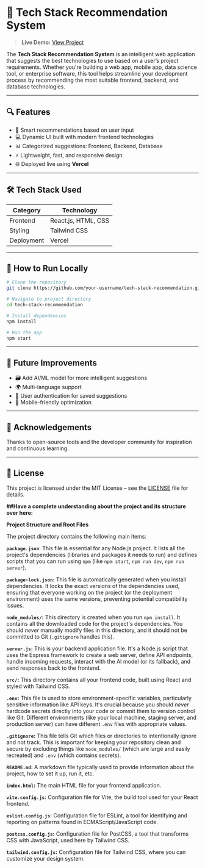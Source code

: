 

# 🚀 Tech Stack Recommendation System

> **Live Demo:** [View Project](https://tech-stack-recommendation-6w3m-gwpj4dqrz-nidhishaas-projects.vercel.app)

The **Tech Stack Recommendation System** is an intelligent web application that suggests the best technologies to use based on a user’s project requirements. Whether you're building a web app, mobile app, data science tool, or enterprise software, this tool helps streamline your development process by recommending the most suitable frontend, backend, and database technologies.

---

## 🔍 Features

* 🧠 Smart recommendations based on user input
* 💻 Dynamic UI built with modern frontend technologies
* 📊 Categorized suggestions: Frontend, Backend, Database
* ⚡ Lightweight, fast, and responsive design
* 🌐 Deployed live using **Vercel**

---

## 🛠️ Tech Stack Used

| Category   | Technology          |
| ---------- | ------------------- |
| Frontend   | React.js, HTML, CSS |
| Styling    | Tailwind CSS        |
| Deployment | Vercel              |

---



## 📂 How to Run Locally

```bash
# Clone the repository
git clone https://github.com/your-username/tech-stack-recommendation.git

# Navigate to project directory
cd tech-stack-recommendation

# Install dependencies
npm install

# Run the app
npm start
```

---

## 🧠 Future Improvements

* 🗃️ Add AI/ML model for more intelligent suggestions
* 🌍 Multi-language support
* 🔐 User authentication for saved suggestions
* 📱 Mobile-friendly optimization

---

## 🙌 Acknowledgements

Thanks to open-source tools and the developer community for inspiration and continuous learning.

---


## 📜 License

This project is licensed under the MIT License – see the [LICENSE](LICENSE) file for details.





**##Have a complete understanding about the project and its structure over here:**




**Project Structure and Root Files**

The project directory contains the following main items:

**`package.json`**: This file is essential for any Node.js project. It lists all the project's dependencies (libraries and packages it needs to run) and defines scripts that you can run using `npm` (like `npm start`, `npm run dev`, `npm run server`).

**`package-lock.json`:** This file is automatically generated when you install dependencies. It locks the exact versions of the dependencies used, ensuring that everyone working on the project (or the deployment environment) uses the same versions, preventing potential compatibility issues.

**`node_modules/`:** This directory is created when you run `npm install`. It contains all the downloaded code for the project's dependencies. You should *never* manually modify files in this directory, and it should not be committed to Git (`.gitignore` handles this).

**`server.js`:** This is your backend application file. It's a Node.js script that uses the Express framework to create a web server, define API endpoints, handle incoming requests, interact with the AI model (or its fallback), and send responses back to the frontend.

**`src/`:** This directory contains all your frontend code, built using React and styled with Tailwind CSS.

**`.env`:** This file is used to store environment-specific variables, particularly sensitive information like API keys. It's crucial because you should *never* hardcode secrets directly into your code or commit them to version control like Git. Different environments (like your local machine, staging server, and production server) can have different `.env` files with appropriate values.

**`.gitignore`:** This file tells Git which files or directories to intentionally ignore and not track. This is important for keeping your repository clean and secure by excluding things like `node_modules/` (which are large and easily recreated) and `.env` (which contains secrets).

**`README.md`:** A markdown file typically used to provide information about the project, how to set it up, run it, etc.

**`index.html`:** The main HTML file for your frontend application.

**`vite.config.js`:** Configuration file for Vite, the build tool used for your React frontend.

**`eslint.config.js`:** Configuration file for ESLint, a tool for identifying and reporting on patterns found in ECMAScript/JavaScript code.

**`postcss.config.js`:** Configuration file for PostCSS, a tool that transforms CSS with JavaScript, used here by Tailwind CSS.

**`tailwind.config.js`:** Configuration file for Tailwind CSS, where you can customize your design system.



